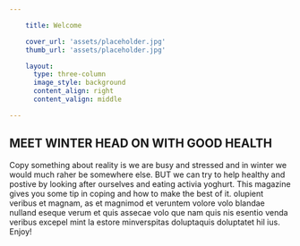 ```yaml
---

    title: Welcome

    cover_url: 'assets/placeholder.jpg'
    thumb_url: 'assets/placeholder.jpg'

    layout:
      type: three-column
      image_style: background
      content_align: right
      content_valign: middle

---
```


<h2>MEET WINTER HEAD ON WITH GOOD HEALTH</h2>

Copy something about reality is we are busy and stressed and in winter we would much raher be somewhere else. BUT we can try to help healthy and postive by looking after ourselves and eating activia yoghurt. This magazine gives you some tip in coping and how to make the best of it. olupient veribus et magnam, as et magnimod et veruntem volore volo blandae nulland eseque verum et quis assecae volo que nam quis nis esentio venda veribus excepel mint la estore minverspitas doluptaquis doluptatet hil ius. Enjoy!
